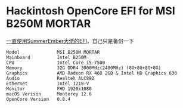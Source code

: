 # Hackintosh OpenCore EFI for MSI B250M MORTAR
[一直使用SummerEmber大佬的EFI](https://github.com/SummerEmber/MSI-B250M-MORTAR)，自己只是备份一下
```
Model              MSI B250M MORTAR
Mainboard          Intel B250M
CPU                Intel Core i5-7500
Memory             32G DDR4 3000MHz(2400MHz) (8G+8G+8G+8G)
Graphics           AMD Radeon RX 460 2GB & Intel HD Graphics 630
Audio              Realtek ALC892
Ethernet           Intel I219-V
Monitor            FHD 1920x1080
macOS Verison      Monterey 12.6
OpenCore Version   0.8.4
```
